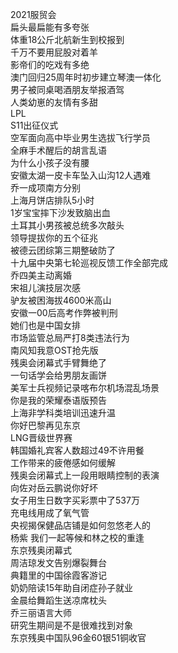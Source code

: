 2021服贸会  
扁头最扁能有多夸张  
体重18公斤北航新生到校报到  
千万不要用屁股对着羊  
影帝们的吃戏有多绝  
澳门回归25周年时初步建立琴澳一体化  
男子被同桌喝酒朋友举报酒驾  
人类幼崽的友情有多甜  
LPL  
S11出征仪式  
空军面向高中毕业男生选拔飞行学员  
全麻手术醒后的胡言乱语  
为什么小孩子没有腰  
安徽太湖一皮卡车坠入山沟12人遇难  
乔一成项南方分别  
上海月饼店排队5小时  
1岁宝宝摔下沙发致脑出血  
土耳其小男孩被总统多次敲头  
领导提拔你的五个征兆  
被德云团综第三期整破防了  
十九届中央第七轮巡视反馈工作全部完成  
乔四美主动离婚  
宋祖儿演技层次感  
驴友被困海拔4600米高山  
安徽一00后高考作弊被判刑  
她们也是中国女排  
市场监管总局严打8类违法行为  
南风知我意OST抢先版  
残奥会闭幕式手臂舞绝了  
一句话学会给男朋友画饼  
美军士兵视频记录喀布尔机场混乱场景  
你是我的荣耀泰语版预告  
上海非学科类培训迅速升温  
你好巴黎再见东京  
LNG晋级世界赛  
韩国婚礼宾客人数超过49不许用餐  
工作带来的疲倦感如何缓解  
残奥会闭幕式上一段用眼睛控制的表演  
向佐对岳云鹏说你好坏  
女子用生日数字买彩票中了537万  
充电线用成了氧气管  
央视揭保健品店铺是如何忽悠老人的  
杨紫 我们一起等候和林之校的重逢  
东京残奥闭幕式  
周洁琼发文告别爆裂舞台  
典籍里的中国徐霞客游记  
奶奶陪读15年助自闭症孙子就业  
金晨给舞蹈生送凉席枕头  
乔三丽语言大师  
研究生期间是不是很难找到对象  
东京残奥中国队96金60银51铜收官  
